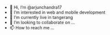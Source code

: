 - 👋 Hi, I’m @arjunchandra17
- 👀 I’m interested in web and mobile development
- 🌱 I’m currently live in tangerang
- 💞️ I’m looking to collaborate on ...
- 📫 How to reach me ...

<!---
arjunchandra17/arjunchandra17 is a ✨ special ✨ repository because its `README.md` (this file) appears on your GitHub profile.
You can click the Preview link to take a look at your changes.
--->
